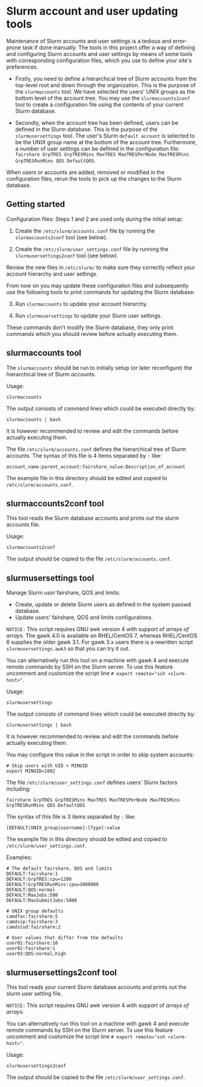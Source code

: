 Slurm account and user updating tools
=====================================

Maintenance of Slurm accounts and user settings is a tedious and error-prone task if done manually.
The tools in this project offer a way of defining and configuring Slurm accounts and user settings by means of 
some tools with corresponding configuration files,
which you use to define your site's preferences.

* Firstly, you need to define a hierarchical tree of Slurm accounts from the top-level root and down through the organization.
This is the purpose of the ```slurmaccounts``` tool.
We have selected the users' UNIX groups as the bottom level of the account tree.
You may use the ```slurmaccounts2conf``` tool to create a configuration file using the contents of your current Slurm database.

* Secondly, when the account tree has been defined, users can be defined in the Slurm database.
This is the purpose of the ```slurmusersettings``` tool.
The user's Slurm ```default account``` is selected to be the UNIX group name at the bottom of the account tree.
Furthermore, a number of user settings can be defined in the configuration file:
```fairshare GrpTRES GrpTRESMins MaxTRES MaxTRESPerNode MaxTRESMins GrpTRESRunMins QOS DefaultQOS```.

When users or accounts are added, removed or modified in the configuration files,
rerun the tools to pick up the changes to the Slurm database.

Getting started
---------------

Configuration files: Steps 1 and 2 are used only during the initial setup:

1. Create the ```/etc/slurm/accounts.conf``` file by running the ```slurmaccounts2conf``` tool (see below).

2. Create the ```/etc/slurm/user_settings.conf``` file by running the ```slurmusersettings2conf``` tool (see below).

Review the new files in ```/etc/slurm/``` to make sure they correctly reflect your account hierarchy and user settings.

From now on you may update these configuration files and subsequently use the following tools to print commands for updating the Slurm database:

3. Run ```slurmaccounts``` to update your account hierarchy.

4. Run ```slurmusersettings``` to update your Slurm user settings.

These commands don't modify the Slurm database, they only print commands which you should review before actually executing them.

slurmaccounts tool
------------------

The ```slurmaccounts``` should be run to initially setup (or later reconfigure) the
hierarchical tree of Slurm *accounts*.

Usage:

```
slurmaccounts
```

The output consists of command lines which could be executed directly by:

```
slurmaccounts | bash
```
It is however recommended to review and edit the commands before actually executing them.

The file ```/etc/slurm/accounts.conf``` defines the hierarchical tree of Slurm accounts.
The syntax of this file is 4 items separated by ```:``` like:

```
account_name:parent_account:fairshare_value:Description_of_account
```

The example file in this directory should be edited and copied to ```/etc/slurm/accounts.conf```.

slurmaccounts2conf tool
-----------------------

This tool reads the Slurm database accounts and prints out the slurm accounts file.

Usage:

```
slurmaccounts2conf
```

The output should be copied to the file ```/etc/slurm/accounts.conf```.

slurmusersettings tool
----------------------

Manage Slurm *user* fairshare, QOS and limits:

* Create, update or delete Slurm users as defined in the system passwd database.
* Update users' fairshare, QOS and limits configurations.

```NOTICE:``` This script requires GNU awk version 4 with support of *arrays of arrays*.
The gawk 4.0 is available on RHEL/CentOS 7, whereas RHEL/CentOS 6 supplies the older gawk 3.1.
For gawk 3.x users there is a rewritten script ```slurmusersettings.awk3``` so that you can try it out.

You can alternatively run this tool on a machine with gawk 4 and execute remote commands by SSH on the Slurm server.
To use this feature uncomment and customize the script line ```# export remote="ssh <slurm-host>"```.

Usage:

```
slurmusersettings
```

The output consists of command lines which could be executed directly by:

```
slurmusersettings | bash
```
It is however recommended to review and edit the commands before actually executing them.

You may configure this value in the script in order to skip system accounts:

```
# Skip users with UID < MINUID
export MINUID=1002
```

The file ```/etc/slurm/user_settings.conf``` defines users' Slurm factors including:

```
fairshare GrpTRES GrpTRESMins MaxTRES MaxTRESPerNode MaxTRESMins GrpTRESRunMins QOS DefaultQOS
```

The syntax of this file is 3 items separated by ```:``` like:

```
[DEFAULT|UNIX_group|username]:[Type]:value
```

The example file in this directory should be edited and copied to ```/etc/slurm/user_settings.conf```.

Examples:

```
# The default fairshare, QOS and limits
DEFAULT:fairshare:1
DEFAULT:GrpTRES:cpu=1200
DEFAULT:GrpTRESRunMins:cpu=3000000
DEFAULT:QOS:normal
DEFAULT:MaxJobs:500
DEFAULT:MaxSubmitJobs:5000

# UNIX group defaults
camdfac:fairshare:5
camdvip:fairshare:3
camdstud:fairshare:2

# User values that differ from the defaults
user01:fairshare:10
user02:fairshare:1
user03:QOS:normal,high
```

slurmusersettings2conf tool
---------------------------

This tool reads your current Slurm database accounts and prints out the slurm user setting file.

```NOTICE:``` This script requires GNU awk version 4 with support of *arrays of arrays*.

You can alternatively run this tool on a machine with gawk 4 and execute remote commands by SSH on the Slurm server.
To use this feature uncomment and customize the script line ```# export remote="ssh <slurm-host>"```.

Usage:

```
slurmusersettings2conf
```

The output should be copied to the file ```/etc/slurm/user_settings.conf```.
